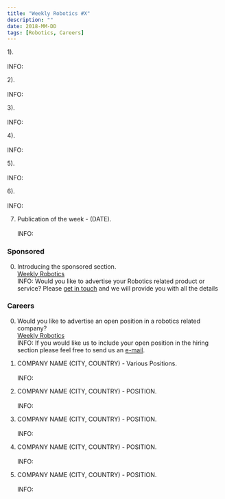 ```yaml
---
title: "Weekly Robotics #X"
description: ""
date: 2018-MM-DD
tags: [Robotics, Careers]
---
```


1).
<br>[]()<br>
INFO:

2).
<br>[]()<br>
INFO:

3).
<br>[]()<br>
INFO:

4).
<br>[]()<br>
INFO:

5).
<br>[]()<br>
INFO:

6).
<br>[]()<br>
INFO:

7) Publication of the week - (DATE).
<br>[]()<br>
INFO:

### Sponsored

0) Introducing the sponsored section.
<br>[Weekly Robotics](https://weeklyrobotics.com/About)<br>
INFO: Would you like to advertise your Robotics related product or service? Please [get in touch](mailto:contact@weeklyrobotics.com) and we will provide you with all the details


### Careers

0) Would you like to advertise an open position in a robotics related company?
<br>[Weekly Robotics](https://weeklyrobotics.com/About)<br>
INFO: If you would like us to include your open position in the hiring section please feel free to send us an [e-mail](mailto:careers@weeklyrobotics.com).

1) COMPANY NAME (CITY, COUNTRY) - Various Positions.
<br>[]()<br>
INFO:

2) COMPANY NAME (CITY, COUNTRY) - POSITION.
<br>[]()<br>
INFO:

3) COMPANY NAME (CITY, COUNTRY) - POSITION.
<br>[]()<br>
INFO:

4) COMPANY NAME (CITY, COUNTRY) - POSITION.
<br>[]()<br>
INFO:

5) COMPANY NAME (CITY, COUNTRY) - POSITION.
<br>[]()<br>
INFO:

